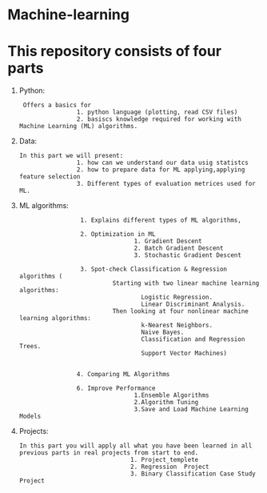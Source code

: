 # Machine-learning


# This repository consists of four parts

  1.  Python: 
                          
           Offers a basics for 
                          1. python language (plotting, read CSV files)
                          2. basiscs knowledge required for working with Machine Learning (ML) algorithms.
  2.  Data: 
  
          In this part we will present:
                          1. how can we understand our data usig statistcs
                          2. how to prepare data for ML applying,applying feature selection 
                          3. Different types of evaluation metrices used for ML.
  3.  ML algorithms: 
                           
                           1. Explains different types of ML algorithms, 
                           
                           2. Optimization in ML
                                          1. Gradient Descent
                                          2. Batch Gradient Descent
                                          3. Stochastic Gradient Descent
                           
                           3. Spot-check Classification & Regression algorithms (
                                    Starting with two linear machine learning algorithms:
                                            Logistic Regression.
                                            Linear Discriminant Analysis.
                                    Then looking at four nonlinear machine learning algorithms:
                                            k-Nearest Neighbors.
                                            Naive Bayes.
                                            Classification and Regression Trees.
                                            Support Vector Machines)
                          
                          
                          4. Comparing ML Algorithms      
                                     
                          6. Improve Performance
                                          1.Ensemble Algorithms
                                          2.Algorithm Tuning
                                          3.Save and Load Machine Learning Models


  4.  Projects: 
          
          In this part you will apply all what you have been learned in all previous parts in real projects from start to end.
                                         1. Project_templete
                                         2. Regression  Project
                                         3. Binary Classification Case Study Project

